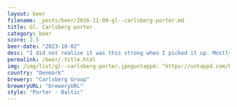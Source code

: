 ```yaml
---
layout: beer
filename: _posts/beer/2016-11-09-gl--carlsberg-porter.md
title: Gl. Carlsberg porter
category: beer
score: 2.5
beer-date: "2023-10-02"
desc: "I did not realise it was this strong when I picked it up. Mostly just tastes of roasted grain. As it warms the bitterness really comes through. Nothing about this makes me want to try it again"
permalink: /beer/:title.html
img: /img/list/gl--carlsberg-porter.jpeguntappd: "https://untappd.com/b/carlsberg-group-gl--carlsberg-porter/218947"
country: "Denmark"
brewery: "Carlsberg Group"
breweryURL: "breweryURL"
style: "Porter - Baltic"
---
```

